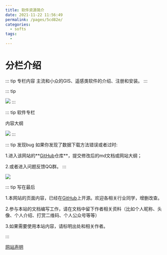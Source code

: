 ```yaml
---
title: 软件资源简介
date: 2021-11-22 11:56:49
permalink: /pages/5cd82e/
categories:
  - softs
tags:
  - 
---
```

# 分栏介绍

::: tip 专栏内容
主流和小众的GIS、遥感类软件的介绍、注册和安装。
:::   

::: tip 

![](https://gitee.com/kitmyfaceplease/image_upload/raw/master/image/20211120135703.png)
:::  

::: tip 软件专栏

  内容大纲

<img src="https://gitee.com/kitmyfaceplease/image_upload/raw/master/image/软件资源.png" />
:::

::: tip 发现bug
如果你发现了数据下载方法错误或者过时:

1.进入该网站的**[GitHub](https://github.com/ruiduobao/ruiduobao.com.git)仓库**，提交修改后的md文档或网站大纲；

2.或者进入问题反馈QQ群。
:::

<img src="https://gitee.com/kitmyfaceplease/image_upload/raw/master/image/地信遥感导航网-问题反馈群群聊二维码.png" />

::: tip 写在最后

1.本网站的页面内容，已经在[GitHub](https://github.com/ruiduobao/ruiduobao.com.git)上开源。欢迎各相关行业同学，增删改查。

2.参与本站的文档编写工作，请在文档中留下作者相关资料（比如个人昵称、头像、个人介绍、打赏二维码、个人公众号等等）

3.如果需要使用本站内容，请标明出处和相关作者。

:::

[网站声明](https://gitee.com/kitmyfaceplease/image_upload/raw/master/image/20211114174754.png)
